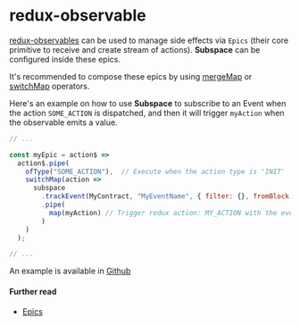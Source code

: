 # redux-observable

[redux-observables](https://redux-observable.js.org/) can be used to manage side effects via `Epics` (their core primitive to receive and create stream of actions).  **Subspace** can be configured inside these epics. 

It's recommended to compose these epics by using [mergeMap](https://www.learnrxjs.io/operators/transformation/mergemap.html) or [switchMap](https://www.learnrxjs.io/operators/transformation/switchmap.html) operators.

Here's an example on how to use **Subspace** to subscribe to an Event when the action `SOME_ACTION` is dispatched, and then it will trigger `myAction` when the observable emits a value.

```js
// ...

const myEpic = action$ =>
  action$.pipe(
    ofType("SOME_ACTION"),  // Execute when the action type is 'INIT'
    switchMap(action =>
      subspace
        .trackEvent(MyContract, "MyEventName", { filter: {}, fromBlock: 1})
        .pipe(
          map(myAction) // Trigger redux action: MY_ACTION with the eventData
        )
    )
  );

// ...
```

<div class="c-notification">
An example is available in <a href="https://github.com/embarklabs/subspace/tree/master/examples/redux-observable" target="_blank">Github</a>
</div>

#### Further read
- [Epics](https://redux-observable.js.org/docs/basics/Epics.html)

